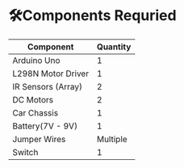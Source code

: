 # 🛠️Components Requried

| Component            | Quantity | 
|----------------------|----------|
| Arduino Uno         | 1        |
| L298N Motor Driver  | 1        |
| IR Sensors (Array)  | 2        |
| DC Motors           | 2        |
| Car Chassis         | 1        |
| Battery(7V - 9V)    | 1        |
| Jumper Wires        | Multiple |
| Switch              | 1        |
